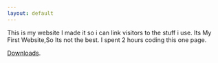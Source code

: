 ```yaml
---
layout: default
---
```


This is my website
I made it so i can link visitors to the stuff
i use.
Its My First Website,So Its not the best. I spent 2 hours coding this one page.


[Downloads](another-page).
